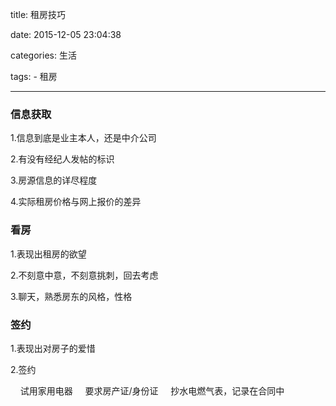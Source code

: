 title: 租房技巧

date: 2015-12-05 23:04:38

categories: 生活

tags:
	- 租房

---

### 信息获取 ###

1.信息到底是业主本人，还是中介公司

2.有没有经纪人发帖的标识

3.房源信息的详尽程度

4.实际租房价格与网上报价的差异

### 看房 ###

1.表现出租房的欲望

2.不刻意中意，不刻意挑刺，回去考虑

3.聊天，熟悉房东的风格，性格

### 签约 ###

1.表现出对房子的爱惜

2.签约

&nbsp;&nbsp;&nbsp;&nbsp;试用家用电器
&nbsp;&nbsp;&nbsp;&nbsp;要求房产证/身份证
&nbsp;&nbsp;&nbsp;&nbsp;抄水电燃气表，记录在合同中